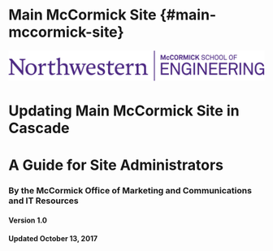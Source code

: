 # Main McCormick Site {#main-mccormick-site}

![](/assets/1.png)

# Updating Main McCormick Site in Cascade

# A Guide for Site Administrators



### By the McCormick Office of Marketing and Communications and IT Resources



#### Version 1.0

#### Updated October 13, 2017



